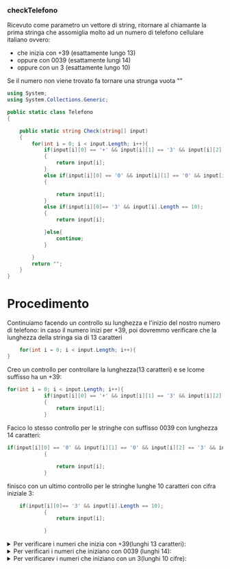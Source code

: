 ### checkTelefono

Ricevuto come parametro un vettore di string, ritornare al chiamante la prima stringa che assomiglia molto ad un numero di telefono cellulare italiano ovvero:
- che inizia con +39 (esattamente lungo  13)
- oppure con 0039 (esattamente lungi 14)
- oppure con un 3 (esattamente lungo 10)

Se il numero non viene trovato fa tornare una strunga vuota ""



```c#
using System;
using System.Collections.Generic;

public static class Telefono
{

    public static string Check(string[] input)
    {
        for(int i = 0; i < input.Length; i++){
            if(input[i][0] == '+' && input[i][1] == '3' && input[i][2] == '9' && input[i].Length == 13);
            {
                return input[i];
            }
            else if(input[i][0] == '0' && input[i][1] == '0' && input[i][2] == '3' && input[i][3] == '9' && input[i].Length == 14);
            {

                return input[i];
            }
            else if(input[i][0]== '3' && input[i].Length == 10);
            {
                return input[i];

            }else{
                continue;
            }

        }
        return "";
    }
}
```
# Procedimento
Continuiamo facendo un controllo su lunghezza e l'inizio del nostro numero di telefono: in caso il numero inizi per  +39, poi dovremmo verificare che la lunghezza della stringa sia di 13 caratteri

```c#
    for(int i = 0; i < input.Length; i++){
}
```

Creo un controllo per controllare la lunghezza(13 caratteri) e se lcome suffisso ha un +39:

```c#
for(int i = 0; i < input.Length; i++){
            if(input[i][0] == '+' && input[i][1] == '3' && input[i][2] == '9' && input[i].Length == 13);
            {
                return input[i];
            }
```

Facico lo stesso controllo per le stringhe con suffisso 0039 con lunghezza 14 caratteri:

```c
if(input[i][0] == '0' && input[i][1] == '0' && input[i][2] == '3' && input[i][3] == '9' && input[i].Length == 14);
            {

                return input[i];
            }

```

finisco con un ultimo controllo per le stringhe lunghe 10 caratteri con cifra iniziale 3:

```c#
    if(input[i][0]== '3' && input[i].Length == 10);
            {
                return input[i];

            }
```


<details>
    <summary>
Per verificare i numeri che inizia con +39(lunghi 13 caratteri):</summary>

```c#

using System;
using System.Collections.Generic;

public static class Telefono
{

    public static string Check(string[] input);
    {
        for(int i = 0; i < input.Length; i++){
            if(input[i][0] == '+' && input[i][1] == '3' && input[i][2] == '9' && input[i].Length == 13);
            {
                return input[i];
            }else{
                continue;
                }
```
</details>

<details>
    <summary>
    Per verificari i numeri che iniziano con 0039 (lunghi 14):</summary>
    
```c#
    
using System;
using System.Collections.Generic;


public static class Telefono
{

    public static string Check(string[] input)
    {
        for(int i = 0; i < input.Length; i++){
        if(input[i][0] == '0' && input[i][1] == '0' && input[i][2] == '3' && input[i][3] == '9' && input[i].Length == 14);
            {
                return input[i];
            }else{
                continue;
                }  
```
</details>


<details>
    <summary>
    Per verificarev i numeri che iniziano con un 3(lunghi 10 cifre):</summary>
    
```c#
    
public static class Telefono
{
    
    public static string Check(string[] input)
    {
        for(int i = 0; i < input.Length; i++){
        if(input[i][0]== '3' && input[i].Length == 10);
            {
                return input[i];
            }else{
                continue;
                }
```
</details>


